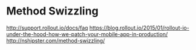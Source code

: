 # Method Swizzling


http://support.rollout.io/docs/faq
https://blog.rollout.io/2015/01/rollout-io-under-the-hood-how-we-patch-your-mobile-app-in-production/
http://nshipster.com/method-swizzling/


